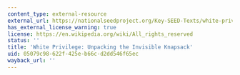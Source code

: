 ```yaml
---
content_type: external-resource
external_url: https://nationalseedproject.org/Key-SEED-Texts/white-privilege-unpacking-the-invisible-knapsack
has_external_license_warning: true
license: https://en.wikipedia.org/wiki/All_rights_reserved
status: ''
title: 'White Privilege: Unpacking the Invisible Knapsack'
uid: 05079c98-622f-425e-b66c-d2dd546f65ec
wayback_url: ''
---
```

